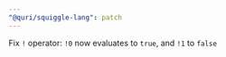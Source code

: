 ```yaml
---
"@quri/squiggle-lang": patch
---
```


Fix `!` operator: `!0` now evaluates to `true`, and `!1` to `false`

